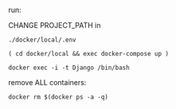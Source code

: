  run:
 
 CHANGE PROJECT_PATH in 
  
    ./docker/local/.env
 
 ```( cd docker/local && exec docker-compose up )```
 
 ```docker exec -i -t Django /bin/bash```
 
 remove ALL containers:
   
   ```docker rm $(docker ps -a -q)```